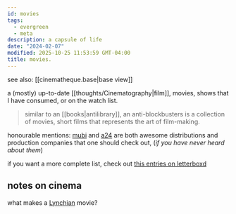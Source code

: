 ```yaml
---
id: movies
tags:
  - evergreen
  - meta
description: a capsule of life
date: "2024-02-07"
modified: 2025-10-25 11:53:59 GMT-04:00
title: movies.
---
```


see also: [[cinematheque.base|base view]]

a (mostly) up-to-date [[thoughts/Cinematography|film]], movies, shows that I have consumed, or on the watch list.

> similar to an [[books|antilibrary]], an anti-blockbusters is a collection of movies, short films that represents the art of film-making.

honourable mentions: [mubi](https://mubi.com/en/ca) and [a24](https://a24films.com/) are both awesome distributions and production companies that one should check out, (_if you have never heard about them_)

if you want a more complete list, check out [this entries on letterboxd](https://letterboxd.com/bailey0/list/movies-everyone-tells-you-are-the-best-movies/)

## notes on cinema

what makes a [Lynchian](https://en.wikipedia.org/wiki/David_Lynch) movie?
